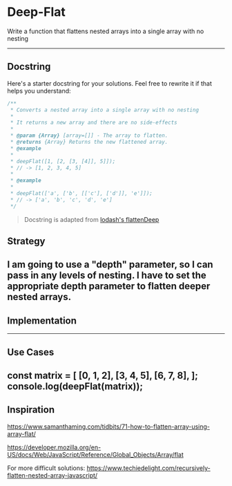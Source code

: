 # Deep-Flat

Write a function that flattens nested arrays into a single array with no nesting

---

## Docstring

Here's a starter docstring for your solutions. Feel free to rewrite it if that helps you understand:

```js
/**
 * Converts a nested array into a single array with no nesting
 *
 * It returns a new array and there are no side-effects
 *
 * @param {Array} [array=[]] - The array to flatten.
 * @returns {Array} Returns the new flattened array.
 * @example
 *
 * deepFlat([1, [2, [3, [4]], 5]]);
 * // -> [1, 2, 3, 4, 5]
 *
 * @example
 *
 * deepFlat(['a', ['b', [['c'], ['d']], 'e']]);
 * // -> ['a', 'b', 'c', 'd', 'e']
 */
```

> Docstring is adapted from [lodash's flattenDeep](https://github.com/lodash/lodash/blob/4.17.15/lodash.js#L7330)

## Strategy
I am going to use a "depth" parameter, so I can pass in any levels of nesting. I have to set the appropriate depth parameter to flatten deeper nested arrays.
---

## Implementation

---

## Use Cases
const matrix = [
    [0, 1, 2],
    [3, 4, 5],
    [6, 7, 8],
];
console.log(deepFlat(matrix));
---

## Inspiration

https://www.samanthaming.com/tidbits/71-how-to-flatten-array-using-array-flat/

https://developer.mozilla.org/en-US/docs/Web/JavaScript/Reference/Global_Objects/Array/flat

For more difficult solutions:
https://www.techiedelight.com/recursively-flatten-nested-array-javascript/


